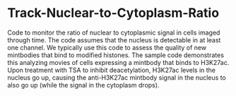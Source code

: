 # Track-Nuclear-to-Cytoplasm-Ratio
Code to monitor the ratio of nuclear to cytoplasmic signal in cells imaged through time. The code assumes that the nucleus is detectable in at least one channel. We typically use this code to assess the quality of new mintbodies that bind to modified histones. The sample code demonstrates this analyzing movies of cells expressing a mintbody that binds to H3K27ac. Upon treatment with TSA to inhibit deacetylation, H3K27ac levels in the nucleus go up, causing the anti-H3K27ac mintbody signal in the nucleus to also go up (while the signal in the cytoplasm drops).   
